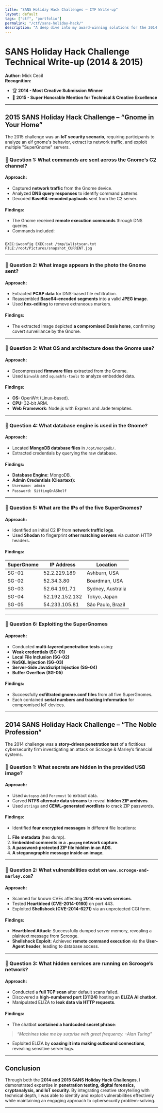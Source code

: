 ```yaml
---
title: "SANS Holiday Hack Challenges – CTF Write-up"
layout: default
tags: ["ctf", "portfolio"]
permalink: "/ctf/sans-holiday-hack/"
description: "A deep dive into my award-winning solutions for the 2014 and 2015 SANS Holiday Hack Challenges."
---
```


# **SANS Holiday Hack Challenge Technical Write-up (2014 & 2015)**
**Author:** Mick Cecil  
**Recognition:**  
- 🏆 **2014 - Most Creative Submission Winner**  
- 🏅 **2015 - Super Honorable Mention for Technical & Creative Excellence**  

---

## **2015 SANS Holiday Hack Challenge – “Gnome in Your Home”**  
The 2015 challenge was an **IoT security scenario**, requiring participants to analyze an elf gnome's behavior, extract its network traffic, and exploit multiple "SuperGnome" servers.

### **🔹 Question 1: What commands are sent across the Gnome’s C2 channel?**
#### **Approach:**
- Captured **network traffic** from the Gnome device.
- Analyzed **DNS query responses** to identify command patterns.
- Decoded **Base64-encoded payloads** sent from the C2 server.

#### **Findings:**
- The Gnome received **remote execution commands** through DNS queries.
- Commands included:

```plaintext

EXEC:iwconfig EXEC:cat /tmp/iwlistscan.txt FILE:/root/Pictures/snapshot_CURRENT.jpg

```

---

### **🔹 Question 2: What image appears in the photo the Gnome sent?**
#### **Approach:**
- Extracted **PCAP data** for DNS-based file exfiltration.
- Reassembled **Base64-encoded segments** into a valid **JPEG image**.
- Used **hex-editing** to remove extraneous markers.

#### **Findings:**
- The extracted image depicted **a compromised Dosis home**, confirming covert surveillance by the Gnome.

---

### **🔹 Question 3: What OS and architecture does the Gnome use?**
#### **Approach:**
- Decompressed **firmware files** extracted from the Gnome.
- Used `binwalk` and `squashfs-tools` to analyze embedded data.

#### **Findings:**
- **OS:** OpenWrt (Linux-based).
- **CPU:** 32-bit ARM.
- **Web Framework:** Node.js with Express and Jade templates.

---

### **🔹 Question 4: What database engine is used in the Gnome?**
#### **Approach:**
- Located **MongoDB database files** in `/opt/mongodb/`.
- Extracted credentials by querying the raw database.

#### **Findings:**
- **Database Engine:** MongoDB.
- **Admin Credentials (Cleartext):**  
- `Username: admin`
- `Password: SittingOnAShelf`

---

### **🔹 Question 5: What are the IPs of the five SuperGnomes?**
#### **Approach:**
- Identified an initial C2 IP from **network traffic logs**.
- Used **Shodan** to fingerprint **other matching servers** via custom HTTP headers.

#### **Findings:**
| SuperGnome | IP Address | Location |
|------------|------------|------------|
| SG-01 | 52.2.229.189 | Ashburn, USA |
| SG-02 | 52.34.3.80 | Boardman, USA |
| SG-03 | 52.64.191.71 | Sydney, Australia |
| SG-04 | 52.192.152.132 | Tokyo, Japan |
| SG-05 | 54.233.105.81 | São Paulo, Brazil |

---

### **🔹 Question 6: Exploiting the SuperGnomes**
#### **Approach:**
- Conducted **multi-layered penetration tests** using:
- **Weak credentials (SG-01)**
- **Local File Inclusion (SG-02)**
- **NoSQL Injection (SG-03)**
- **Server-Side JavaScript Injection (SG-04)**
- **Buffer Overflow (SG-05)**

#### **Findings:**
- Successfully **exfiltrated gnome.conf files** from all five SuperGnomes.
- Each contained **serial numbers and tracking information** for compromised IoT devices.

---

## **2014 SANS Holiday Hack Challenge – “The Noble Profession”**  
The 2014 challenge was a **story-driven penetration test** of a fictitious cybersecurity firm investigating an attack on Scrooge & Marley’s financial systems.

### **🔹 Question 1: What secrets are hidden in the provided USB image?**
#### **Approach:**
- Used `Autopsy` and `Foremost` to extract data.
- Carved **NTFS alternate data streams** to reveal **hidden ZIP archives**.
- Used `strings` and **CEWL-generated wordlists** to crack ZIP passwords.

#### **Findings:**
- Identified **four encrypted messages** in different file locations:
1. **File metadata** (hex dump).
2. **Embedded comments in a `.pcapng` network capture**.
3. **A password-protected ZIP file hidden in an ADS**.
4. **A steganographic message inside an image**.

---

### **🔹 Question 2: What vulnerabilities exist on `www.scrooge-and-marley.com`?**
#### **Approach:**
- Scanned for known CVEs affecting **2014-era web services**.
- Tested **Heartbleed (CVE-2014-0160)** on port 443.
- Exploited **Shellshock (CVE-2014-6271)** via an unprotected CGI form.

#### **Findings:**
- **Heartbleed Attack:** Successfully dumped server memory, revealing a plaintext message from Scrooge.
- **Shellshock Exploit:** Achieved **remote command execution** via the **User-Agent header**, leading to database access.

---

### **🔹 Question 3: What hidden services are running on Scrooge’s network?**
#### **Approach:**
- Conducted a **full TCP scan** after default scans failed.
- Discovered a **high-numbered port (31124)** hosting an **ELIZA AI chatbot**.
- Manipulated ELIZA to **leak data via HTTP requests**.

#### **Findings:**
- The chatbot **contained a hardcoded secret phrase**:  
> *“Machines take me by surprise with great frequency. –Alan Turing”*
- Exploited ELIZA by **coaxing it into making outbound connections**, revealing sensitive server logs.

---

## **Conclusion**
Through both the **2014 and 2015 SANS Holiday Hack Challenges**, I demonstrated expertise in **penetration testing, digital forensics, cryptanalysis, and IoT security**. By integrating creative storytelling with technical depth, I was able to identify and exploit vulnerabilities effectively while maintaining an engaging approach to cybersecurity problem-solving.

---
